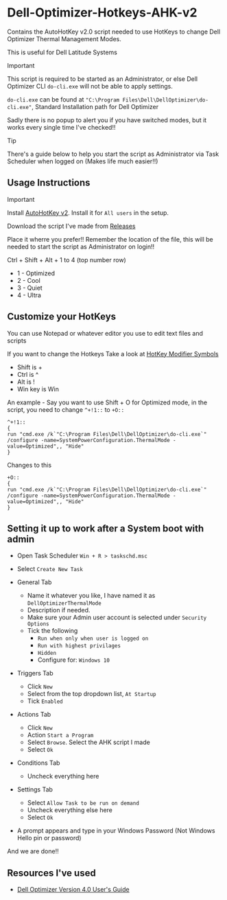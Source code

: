 # Dell-Optimizer-Hotkeys-AHK-v2
Contains the AutoHotKey v2.0 script needed to use HotKeys to change Dell Optimizer Thermal Management Modes.

This is useful for Dell Latitude Systems
> [!IMPORTANT]
> This script is required to be started as an Administrator, or else Dell Optimizer CLI `do-cli.exe` will not be able to apply settings.
> 
> `do-cli.exe` can be found at `"C:\Program Files\Dell\DellOptimizer\do-cli.exe"`, Standard Installation path for Dell Optimizer
> 
> Sadly there is no popup to alert you if you have switched modes, but it works every single time I've checked!!


> [!TIP]
> There's a guide below to help you start the script as Administrator via Task Scheduler when logged on (Makes life much easier!!)

## Usage Instructions
> [!IMPORTANT]
> Install [AutoHotKey v2](https://www.autohotkey.com/). Install it for `All users` in the setup.
> 
> Download the script I've made from [Releases](https://github.com/HyperionSTIC/Dell-Optimizer-Hotkeys-AHK-v2/releases)
>
> Place it wherre you prefer!! Remember the location of the file, this will be needed to start the script as Administrator on login!!

Ctrl + Shift + Alt + 1 to 4 (top number row)

- 1 - Optimized
- 2 - Cool
- 3 - Quiet
- 4 - Ultra

## Customize your HotKeys

You can use Notepad or whatever editor you use to edit text files and scripts

If you want to change the Hotkeys Take a look at [HotKey Modifier Symbols](https://www.autohotkey.com/docs/v2/Hotkeys.htm#Symbols)
- Shift is +
- Ctrl is ^
- Alt is !
- Win key is Win

An example - Say you want to use Shift + O for Optimized mode, in the script, you need to change `^+!1::` to `+O::`

```
^+!1::
{
run "cmd.exe /k`"C:\Program Files\Dell\DellOptimizer\do-cli.exe`" /configure -name=SystemPowerConfiguration.ThermalMode -value=Optimized",, "Hide"
}
```
Changes to this
```
+O::
{
run "cmd.exe /k`"C:\Program Files\Dell\DellOptimizer\do-cli.exe`" /configure -name=SystemPowerConfiguration.ThermalMode -value=Optimized",, "Hide"
}
```

## Setting it up to work after a System boot with admin

- Open Task Scheduler `Win + R > taskschd.msc`
- Select `Create New Task`
- General Tab
  - Name it whatever you like, I have named it as `DellOptimizerThermalMode`
  - Description if needed.
  - Make sure your Admin user account is selected under `Security Options`
  - Tick the following
    - `Run when only when user is logged on`
    - `Run with highest privilages`
    - `Hidden`
    - Configure for: `Windows 10`
- Triggers Tab
  - Click `New`
  - Select from the top dropdown list, `At Startup`
  - Tick `Enabled`
- Actions Tab
  - Click `New`
  - Action `Start a Program`
  - Select `Browse`. Select the AHK script I made
  - Select `Ok`
- Conditions Tab
  - Uncheck everything here
- Settings Tab
  - Select `Allow Task to be run on demand`
  - Uncheck everything else here
  - Select `Ok`

- A prompt appears and type in your Windows Password (Not Windows Hello pin or password)

And we are done!!

## Resources I've used

- [Dell Optimizer Version 4.0 User's Guide](https://www.dell.com/support/manuals/en-us/dell-optimizer/dell-optimizer-4.0_ug/command-line-interface-for-dell-optimizer?guid=guid-a82481c9-8abf-4a15-9f2b-6011e36c6b19&lang=en-us)
